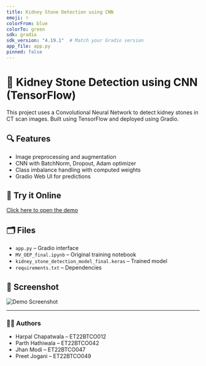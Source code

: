 ```yaml
---
title: Kidney Stone Detection using CNN
emoji: ⚕️
colorFrom: blue
colorTo: green
sdk: gradio
sdk_version: "4.19.1"  # Match your Gradio version
app_file: app.py
pinned: false
---
```


# 🧠 Kidney Stone Detection using CNN (TensorFlow)

This project uses a Convolutional Neural Network to detect kidney stones in CT scan images. Built using TensorFlow and deployed using Gradio.

## 🔍 Features
- Image preprocessing and augmentation
- CNN with BatchNorm, Dropout, Adam optimizer
- Class imbalance handling with computed weights
- Gradio Web UI for predictions

## 🚀 Try it Online
[Click here to open the demo](https://huggingface.co/spaces/YOUR_USERNAME/kidney-stone-detection)

## 🗂️ Files
- `app.py` – Gradio interface
- `MV_OEP_final.ipynb` – Original training notebook
- `kidney_stone_detection_model_final.keras` – Trained model
- `requirements.txt` – Dependencies

## 📸 Screenshot
![Demo Screenshot](static/screenshot.png)

---

### 👨‍💻 Authors
- Harpal Chapatwala – ET22BTCO012
- Parth Hathiwala – ET22BTCO042
- Jhan Modi – ET22BTCO047
- Preet Jogani – ET22BTCO049